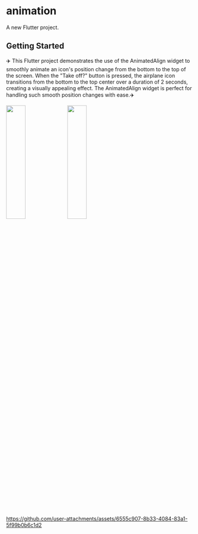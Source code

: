 # animation

A new Flutter project.

## Getting Started

✈️ This Flutter project demonstrates the use of the AnimatedAlign widget to smoothly animate an icon's position change from the bottom to the top of the screen. When the "Take off?" button is pressed, the airplane icon transitions from the bottom to the top center over a duration of 2 seconds, creating a visually appealing effect. The AnimatedAlign widget is perfect for handling such smooth position changes with ease.✈️


  <img src="https://github.com/user-attachments/assets/ee8ae54a-4fd5-4ee3-845d-9fe717c07c0e" height=28% width=32%>
  <img src="https://github.com/user-attachments/assets/e53f53b9-7004-425e-b731-573599eb0331" height=28% width=32%>


https://github.com/user-attachments/assets/6555c907-8b33-4084-83a1-5f99b0b6c1d2

